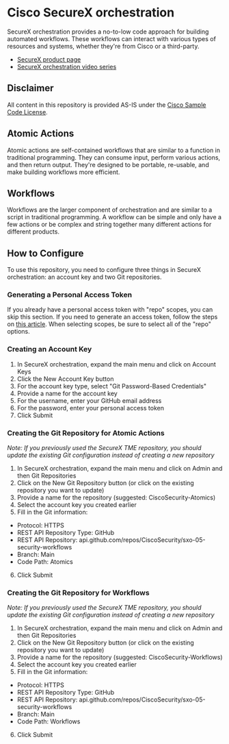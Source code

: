 # Cisco SecureX orchestration
SecureX orchestration provides a no-to-low code approach for building automated workflows. These workflows can interact with various types of resources and systems, whether they're from Cisco or a third-party.

* [SecureX product page](https://cisco.com/go/securex)
* [SecureX orchestration video series](https://www.youtube.com/playlist?list=PLPFIie48Myg2tu2gHbgm-moYg8LDaXsSo)

## Disclaimer
All content in this repository is provided AS-IS under the [Cisco Sample Code License](https://developer.cisco.com/site/license/cisco-sample-code-license/).

## Atomic Actions
Atomic actions are self-contained workflows that are similar to a function in traditional programming. They can consume input, perform various actions, and then return output. They're designed to be portable, re-usable, and make building workflows more efficient.

## Workflows
Workflows are the larger component of orchestration and are similar to a script in traditional programming. A workflow can be simple and only have a few actions or be complex and string together many different actions for different products.

## How to Configure
To use this repository, you need to configure three things in SecureX orchestration: an account key and two Git repositories.

### Generating a Personal Access Token
If you already have a personal access token with "repo" scopes, you can skip this section. If you need to generate an access token, follow the steps on [this article](https://docs.github.com/en/free-pro-team@latest/github/authenticating-to-github/creating-a-personal-access-token). When selecting scopes, be sure to select all of the "repo" options.

### Creating an Account Key
1. In SecureX orchestration, expand the main menu and click on Account Keys
2. Click the New Account Key button
3. For the account key type, select "Git Password-Based Credentials"
4. Provide a name for the account key
5. For the username, enter your GitHub email address
6. For the password, enter your personal access token
7. Click Submit

### Creating the Git Repository for Atomic Actions
*Note: If you previously used the SecureX TME repository, you should update the existing Git configuration instead of creating a new repository*
1. In SecureX orchestration, expand the main menu and click on Admin and then Git Repositories
2. Click on the New Git Repository button (or click on the existing repository you want to update)
3. Provide a name for the repository (suggested: CiscoSecurity-Atomics)
4. Select the account key you created earlier
5. Fill in the Git information:
- Protocol: HTTPS
- REST API Repository Type: GitHub
- REST API Repository: api.github.com/repos/CiscoSecurity/sxo-05-security-workflows
- Branch: Main
- Code Path: Atomics
6. Click Submit

### Creating the Git Repository for Workflows
*Note: If you previously used the SecureX TME repository, you should update the existing Git configuration instead of creating a new repository*
1. In SecureX orchestration, expand the main menu and click on Admin and then Git Repositories
2. Click on the New Git Repository button (or click on the existing repository you want to update)
3. Provide a name for the repository (suggested: CiscoSecurity-Workflows)
4. Select the account key you created earlier
5. Fill in the Git information:
- Protocol: HTTPS
- REST API Repository Type: GitHub
- REST API Repository: api.github.com/repos/CiscoSecurity/sxo-05-security-workflows
- Branch: Main
- Code Path: Workflows
6. Click Submit
